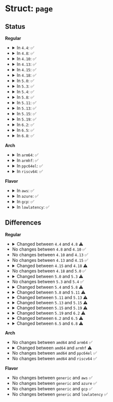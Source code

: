 # Struct: <code>page</code>

## Status
<b>Regular</b>
<ul>
<li>
<details>
<summary>In <code>4.4</code>: ✅</summary>

```c
struct page {
    long unsigned int flags;
    struct address_space *mapping;
    void *s_mem;
    long unsigned int index;
    void *freelist;
    long unsigned int counters;
    atomic_t _mapcount;
    unsigned int inuse;
    unsigned int objects;
    unsigned int frozen;
    int units;
    atomic_t _count;
    unsigned int active;
    struct list_head lru;
    struct page *next;
    int pages;
    int pobjects;
    struct callback_head callback_head;
    long unsigned int compound_head;
    unsigned int compound_dtor;
    unsigned int compound_order;
    long unsigned int __pad;
    pgtable_t pmd_huge_pte;
    long unsigned int private;
    spinlock_t ptl;
    struct kmem_cache *slab_cache;
    struct mem_cgroup *mem_cgroup;
};
```
</details>
</li>
<li>
<details>
<summary>In <code>4.8</code>: ✅</summary>

```c
struct page {
    long unsigned int flags;
    struct address_space *mapping;
    void *s_mem;
    atomic_t compound_mapcount;
    long unsigned int index;
    void *freelist;
    long unsigned int counters;
    atomic_t _mapcount;
    unsigned int active;
    unsigned int inuse;
    unsigned int objects;
    unsigned int frozen;
    int units;
    atomic_t _refcount;
    struct list_head lru;
    struct dev_pagemap *pgmap;
    struct page *next;
    int pages;
    int pobjects;
    struct callback_head callback_head;
    long unsigned int compound_head;
    unsigned int compound_dtor;
    unsigned int compound_order;
    long unsigned int __pad;
    pgtable_t pmd_huge_pte;
    long unsigned int private;
    spinlock_t ptl;
    struct kmem_cache *slab_cache;
    struct mem_cgroup *mem_cgroup;
};
```
</details>
</li>
<li>
<details>
<summary>In <code>4.10</code>: ✅</summary>

```c
struct page {
    long unsigned int flags;
    struct address_space *mapping;
    void *s_mem;
    atomic_t compound_mapcount;
    long unsigned int index;
    void *freelist;
    long unsigned int counters;
    atomic_t _mapcount;
    unsigned int active;
    unsigned int inuse;
    unsigned int objects;
    unsigned int frozen;
    int units;
    atomic_t _refcount;
    struct list_head lru;
    struct dev_pagemap *pgmap;
    struct page *next;
    int pages;
    int pobjects;
    struct callback_head callback_head;
    long unsigned int compound_head;
    unsigned int compound_dtor;
    unsigned int compound_order;
    long unsigned int __pad;
    pgtable_t pmd_huge_pte;
    long unsigned int private;
    spinlock_t ptl;
    struct kmem_cache *slab_cache;
    struct mem_cgroup *mem_cgroup;
};
```
</details>
</li>
<li>
<details>
<summary>In <code>4.13</code>: ✅</summary>

```c
struct page {
    long unsigned int flags;
    struct address_space *mapping;
    void *s_mem;
    atomic_t compound_mapcount;
    long unsigned int index;
    void *freelist;
    long unsigned int counters;
    atomic_t _mapcount;
    unsigned int active;
    unsigned int inuse;
    unsigned int objects;
    unsigned int frozen;
    int units;
    atomic_t _refcount;
    struct list_head lru;
    struct dev_pagemap *pgmap;
    struct page *next;
    int pages;
    int pobjects;
    struct callback_head callback_head;
    long unsigned int compound_head;
    unsigned int compound_dtor;
    unsigned int compound_order;
    long unsigned int __pad;
    pgtable_t pmd_huge_pte;
    long unsigned int private;
    spinlock_t ptl;
    struct kmem_cache *slab_cache;
    struct mem_cgroup *mem_cgroup;
};
```
</details>
</li>
<li>
<details>
<summary>In <code>4.15</code>: ✅</summary>

```c
struct page {
    long unsigned int flags;
    struct address_space *mapping;
    void *s_mem;
    atomic_t compound_mapcount;
    long unsigned int index;
    void *freelist;
    long unsigned int counters;
    atomic_t _mapcount;
    unsigned int active;
    unsigned int inuse;
    unsigned int objects;
    unsigned int frozen;
    int units;
    atomic_t _refcount;
    struct list_head lru;
    struct dev_pagemap *pgmap;
    struct page *next;
    int pages;
    int pobjects;
    struct callback_head callback_head;
    long unsigned int compound_head;
    unsigned int compound_dtor;
    unsigned int compound_order;
    long unsigned int __pad;
    pgtable_t pmd_huge_pte;
    long unsigned int private;
    spinlock_t ptl;
    struct kmem_cache *slab_cache;
    struct mem_cgroup *mem_cgroup;
};
```
</details>
</li>
<li>
<details>
<summary>In <code>4.18</code>: ✅</summary>

```c
struct page {
    long unsigned int flags;
    struct list_head lru;
    struct address_space *mapping;
    long unsigned int index;
    long unsigned int private;
    struct list_head slab_list;
    struct page *next;
    int pages;
    int pobjects;
    struct kmem_cache *slab_cache;
    void *freelist;
    void *s_mem;
    long unsigned int counters;
    unsigned int inuse;
    unsigned int objects;
    unsigned int frozen;
    long unsigned int compound_head;
    unsigned char compound_dtor;
    unsigned char compound_order;
    atomic_t compound_mapcount;
    long unsigned int _compound_pad_1;
    long unsigned int _compound_pad_2;
    struct list_head deferred_list;
    long unsigned int _pt_pad_1;
    pgtable_t pmd_huge_pte;
    long unsigned int _pt_pad_2;
    struct mm_struct *pt_mm;
    atomic_t pt_frag_refcount;
    spinlock_t ptl;
    struct dev_pagemap *pgmap;
    long unsigned int hmm_data;
    long unsigned int _zd_pad_1;
    struct callback_head callback_head;
    atomic_t _mapcount;
    unsigned int page_type;
    unsigned int active;
    int units;
    atomic_t _refcount;
    struct mem_cgroup *mem_cgroup;
};
```
</details>
</li>
<li>
<details>
<summary>In <code>5.0</code>: ✅</summary>

```c
struct page {
    long unsigned int flags;
    struct list_head lru;
    struct address_space *mapping;
    long unsigned int index;
    long unsigned int private;
    struct list_head slab_list;
    struct page *next;
    int pages;
    int pobjects;
    struct kmem_cache *slab_cache;
    void *freelist;
    void *s_mem;
    long unsigned int counters;
    unsigned int inuse;
    unsigned int objects;
    unsigned int frozen;
    long unsigned int compound_head;
    unsigned char compound_dtor;
    unsigned char compound_order;
    atomic_t compound_mapcount;
    long unsigned int _compound_pad_1;
    long unsigned int _compound_pad_2;
    struct list_head deferred_list;
    long unsigned int _pt_pad_1;
    pgtable_t pmd_huge_pte;
    long unsigned int _pt_pad_2;
    struct mm_struct *pt_mm;
    atomic_t pt_frag_refcount;
    spinlock_t ptl;
    struct dev_pagemap *pgmap;
    long unsigned int hmm_data;
    long unsigned int _zd_pad_1;
    struct callback_head callback_head;
    atomic_t _mapcount;
    unsigned int page_type;
    unsigned int active;
    int units;
    atomic_t _refcount;
    struct mem_cgroup *mem_cgroup;
};
```
</details>
</li>
<li>
<details>
<summary>In <code>5.3</code>: ✅</summary>

```c
struct page {
    long unsigned int flags;
    struct list_head lru;
    struct address_space *mapping;
    long unsigned int index;
    long unsigned int private;
    dma_addr_t dma_addr;
    struct list_head slab_list;
    struct page *next;
    int pages;
    int pobjects;
    struct kmem_cache *slab_cache;
    void *freelist;
    void *s_mem;
    long unsigned int counters;
    unsigned int inuse;
    unsigned int objects;
    unsigned int frozen;
    long unsigned int compound_head;
    unsigned char compound_dtor;
    unsigned char compound_order;
    atomic_t compound_mapcount;
    long unsigned int _compound_pad_1;
    long unsigned int _compound_pad_2;
    struct list_head deferred_list;
    long unsigned int _pt_pad_1;
    pgtable_t pmd_huge_pte;
    long unsigned int _pt_pad_2;
    struct mm_struct *pt_mm;
    atomic_t pt_frag_refcount;
    spinlock_t ptl;
    struct dev_pagemap *pgmap;
    void *zone_device_data;
    struct callback_head callback_head;
    atomic_t _mapcount;
    unsigned int page_type;
    unsigned int active;
    int units;
    atomic_t _refcount;
    struct mem_cgroup *mem_cgroup;
};
```
</details>
</li>
<li>
<details>
<summary>In <code>5.4</code>: ✅</summary>

```c
struct page {
    long unsigned int flags;
    struct list_head lru;
    struct address_space *mapping;
    long unsigned int index;
    long unsigned int private;
    dma_addr_t dma_addr;
    struct list_head slab_list;
    struct page *next;
    int pages;
    int pobjects;
    struct kmem_cache *slab_cache;
    void *freelist;
    void *s_mem;
    long unsigned int counters;
    unsigned int inuse;
    unsigned int objects;
    unsigned int frozen;
    long unsigned int compound_head;
    unsigned char compound_dtor;
    unsigned char compound_order;
    atomic_t compound_mapcount;
    long unsigned int _compound_pad_1;
    long unsigned int _compound_pad_2;
    struct list_head deferred_list;
    long unsigned int _pt_pad_1;
    pgtable_t pmd_huge_pte;
    long unsigned int _pt_pad_2;
    struct mm_struct *pt_mm;
    atomic_t pt_frag_refcount;
    spinlock_t ptl;
    struct dev_pagemap *pgmap;
    void *zone_device_data;
    struct callback_head callback_head;
    atomic_t _mapcount;
    unsigned int page_type;
    unsigned int active;
    int units;
    atomic_t _refcount;
    struct mem_cgroup *mem_cgroup;
};
```
</details>
</li>
<li>
<details>
<summary>In <code>5.8</code>: ✅</summary>

```c
struct page {
    long unsigned int flags;
    struct list_head lru;
    struct address_space *mapping;
    long unsigned int index;
    long unsigned int private;
    dma_addr_t dma_addr;
    struct list_head slab_list;
    struct page *next;
    int pages;
    int pobjects;
    struct kmem_cache *slab_cache;
    void *freelist;
    void *s_mem;
    long unsigned int counters;
    unsigned int inuse;
    unsigned int objects;
    unsigned int frozen;
    long unsigned int compound_head;
    unsigned char compound_dtor;
    unsigned char compound_order;
    atomic_t compound_mapcount;
    long unsigned int _compound_pad_1;
    atomic_t hpage_pinned_refcount;
    struct list_head deferred_list;
    long unsigned int _pt_pad_1;
    pgtable_t pmd_huge_pte;
    long unsigned int _pt_pad_2;
    struct mm_struct *pt_mm;
    atomic_t pt_frag_refcount;
    spinlock_t ptl;
    struct dev_pagemap *pgmap;
    void *zone_device_data;
    struct callback_head callback_head;
    atomic_t _mapcount;
    unsigned int page_type;
    unsigned int active;
    int units;
    atomic_t _refcount;
    struct mem_cgroup *mem_cgroup;
};
```
</details>
</li>
<li>
<details>
<summary>In <code>5.11</code>: ✅</summary>

```c
struct page {
    long unsigned int flags;
    struct list_head lru;
    struct address_space *mapping;
    long unsigned int index;
    long unsigned int private;
    dma_addr_t dma_addr;
    struct list_head slab_list;
    struct page *next;
    int pages;
    int pobjects;
    struct kmem_cache *slab_cache;
    void *freelist;
    void *s_mem;
    long unsigned int counters;
    unsigned int inuse;
    unsigned int objects;
    unsigned int frozen;
    long unsigned int compound_head;
    unsigned char compound_dtor;
    unsigned char compound_order;
    atomic_t compound_mapcount;
    unsigned int compound_nr;
    long unsigned int _compound_pad_1;
    atomic_t hpage_pinned_refcount;
    struct list_head deferred_list;
    long unsigned int _pt_pad_1;
    pgtable_t pmd_huge_pte;
    long unsigned int _pt_pad_2;
    struct mm_struct *pt_mm;
    atomic_t pt_frag_refcount;
    spinlock_t ptl;
    struct dev_pagemap *pgmap;
    void *zone_device_data;
    struct callback_head callback_head;
    atomic_t _mapcount;
    unsigned int page_type;
    unsigned int active;
    int units;
    atomic_t _refcount;
    long unsigned int memcg_data;
};
```
</details>
</li>
<li>
<details>
<summary>In <code>5.13</code>: ✅</summary>

```c
struct page {
    long unsigned int flags;
    struct list_head lru;
    struct address_space *mapping;
    long unsigned int index;
    long unsigned int private;
    long unsigned int dma_addr[2];
    struct list_head slab_list;
    struct page *next;
    int pages;
    int pobjects;
    struct kmem_cache *slab_cache;
    void *freelist;
    void *s_mem;
    long unsigned int counters;
    unsigned int inuse;
    unsigned int objects;
    unsigned int frozen;
    long unsigned int compound_head;
    unsigned char compound_dtor;
    unsigned char compound_order;
    atomic_t compound_mapcount;
    unsigned int compound_nr;
    long unsigned int _compound_pad_1;
    atomic_t hpage_pinned_refcount;
    struct list_head deferred_list;
    long unsigned int _pt_pad_1;
    pgtable_t pmd_huge_pte;
    long unsigned int _pt_pad_2;
    struct mm_struct *pt_mm;
    atomic_t pt_frag_refcount;
    spinlock_t ptl;
    struct dev_pagemap *pgmap;
    void *zone_device_data;
    struct callback_head callback_head;
    atomic_t _mapcount;
    unsigned int page_type;
    unsigned int active;
    int units;
    atomic_t _refcount;
    long unsigned int memcg_data;
};
```
</details>
</li>
<li>
<details>
<summary>In <code>5.15</code>: ✅</summary>

```c
struct page {
    long unsigned int flags;
    struct list_head lru;
    struct address_space *mapping;
    long unsigned int index;
    long unsigned int private;
    long unsigned int pp_magic;
    struct page_pool *pp;
    long unsigned int _pp_mapping_pad;
    long unsigned int dma_addr;
    long unsigned int dma_addr_upper;
    atomic_long_t pp_frag_count;
    struct list_head slab_list;
    struct page *next;
    int pages;
    int pobjects;
    struct kmem_cache *slab_cache;
    void *freelist;
    void *s_mem;
    long unsigned int counters;
    unsigned int inuse;
    unsigned int objects;
    unsigned int frozen;
    long unsigned int compound_head;
    unsigned char compound_dtor;
    unsigned char compound_order;
    atomic_t compound_mapcount;
    unsigned int compound_nr;
    long unsigned int _compound_pad_1;
    atomic_t hpage_pinned_refcount;
    struct list_head deferred_list;
    long unsigned int _pt_pad_1;
    pgtable_t pmd_huge_pte;
    long unsigned int _pt_pad_2;
    struct mm_struct *pt_mm;
    atomic_t pt_frag_refcount;
    spinlock_t ptl;
    struct dev_pagemap *pgmap;
    void *zone_device_data;
    struct callback_head callback_head;
    atomic_t _mapcount;
    unsigned int page_type;
    unsigned int active;
    int units;
    atomic_t _refcount;
    long unsigned int memcg_data;
};
```
</details>
</li>
<li>
<details>
<summary>In <code>5.19</code>: ✅</summary>

```c
struct page {
    long unsigned int flags;
    struct list_head lru;
    void *__filler;
    unsigned int mlock_count;
    struct address_space *mapping;
    long unsigned int index;
    long unsigned int private;
    long unsigned int pp_magic;
    struct page_pool *pp;
    long unsigned int _pp_mapping_pad;
    long unsigned int dma_addr;
    long unsigned int dma_addr_upper;
    atomic_long_t pp_frag_count;
    long unsigned int compound_head;
    unsigned char compound_dtor;
    unsigned char compound_order;
    atomic_t compound_mapcount;
    atomic_t compound_pincount;
    unsigned int compound_nr;
    long unsigned int _compound_pad_1;
    long unsigned int _compound_pad_2;
    struct list_head deferred_list;
    long unsigned int _pt_pad_1;
    pgtable_t pmd_huge_pte;
    long unsigned int _pt_pad_2;
    struct mm_struct *pt_mm;
    atomic_t pt_frag_refcount;
    spinlock_t ptl;
    struct dev_pagemap *pgmap;
    void *zone_device_data;
    struct callback_head callback_head;
    atomic_t _mapcount;
    unsigned int page_type;
    atomic_t _refcount;
    long unsigned int memcg_data;
};
```
</details>
</li>
<li>
<details>
<summary>In <code>6.2</code>: ✅</summary>

```c
struct page {
    long unsigned int flags;
    struct list_head lru;
    void *__filler;
    unsigned int mlock_count;
    struct list_head buddy_list;
    struct list_head pcp_list;
    struct address_space *mapping;
    long unsigned int index;
    long unsigned int share;
    long unsigned int private;
    long unsigned int pp_magic;
    struct page_pool *pp;
    long unsigned int _pp_mapping_pad;
    long unsigned int dma_addr;
    long unsigned int dma_addr_upper;
    atomic_long_t pp_frag_count;
    long unsigned int compound_head;
    unsigned char compound_dtor;
    unsigned char compound_order;
    atomic_t compound_mapcount;
    atomic_t subpages_mapcount;
    atomic_t compound_pincount;
    unsigned int compound_nr;
    long unsigned int _compound_pad_1;
    long unsigned int _compound_pad_2;
    struct list_head deferred_list;
    long unsigned int _hugetlb_pad_1;
    void *hugetlb_subpool;
    void *hugetlb_cgroup;
    void *hugetlb_cgroup_rsvd;
    void *hugetlb_hwpoison;
    long unsigned int _pt_pad_1;
    pgtable_t pmd_huge_pte;
    long unsigned int _pt_pad_2;
    struct mm_struct *pt_mm;
    atomic_t pt_frag_refcount;
    spinlock_t ptl;
    struct dev_pagemap *pgmap;
    void *zone_device_data;
    struct callback_head callback_head;
    atomic_t _mapcount;
    unsigned int page_type;
    atomic_t _refcount;
    long unsigned int memcg_data;
};
```
</details>
</li>
<li>
<details>
<summary>In <code>6.5</code>: ✅</summary>

```c
struct page {
    long unsigned int flags;
    struct list_head lru;
    void *__filler;
    unsigned int mlock_count;
    struct list_head buddy_list;
    struct list_head pcp_list;
    struct address_space *mapping;
    long unsigned int index;
    long unsigned int share;
    long unsigned int private;
    long unsigned int pp_magic;
    struct page_pool *pp;
    long unsigned int _pp_mapping_pad;
    long unsigned int dma_addr;
    long unsigned int dma_addr_upper;
    atomic_long_t pp_frag_count;
    long unsigned int compound_head;
    long unsigned int _pt_pad_1;
    pgtable_t pmd_huge_pte;
    long unsigned int _pt_pad_2;
    struct mm_struct *pt_mm;
    atomic_t pt_frag_refcount;
    spinlock_t ptl;
    struct dev_pagemap *pgmap;
    void *zone_device_data;
    struct callback_head callback_head;
    atomic_t _mapcount;
    unsigned int page_type;
    atomic_t _refcount;
    long unsigned int memcg_data;
};
```
</details>
</li>
<li>
<details>
<summary>In <code>6.8</code>: ✅</summary>

```c
struct page {
    long unsigned int flags;
    struct list_head lru;
    void *__filler;
    unsigned int mlock_count;
    struct list_head buddy_list;
    struct list_head pcp_list;
    struct address_space *mapping;
    long unsigned int index;
    long unsigned int share;
    long unsigned int private;
    long unsigned int pp_magic;
    struct page_pool *pp;
    long unsigned int _pp_mapping_pad;
    long unsigned int dma_addr;
    atomic_long_t pp_ref_count;
    long unsigned int compound_head;
    struct dev_pagemap *pgmap;
    void *zone_device_data;
    struct callback_head callback_head;
    atomic_t _mapcount;
    unsigned int page_type;
    atomic_t _refcount;
    long unsigned int memcg_data;
};
```
</details>
</li>
</ul>
<b>Arch</b>
<ul>
<li>
<details>
<summary>In <code>arm64</code>: ✅</summary>

```c
struct page {
    long unsigned int flags;
    struct list_head lru;
    struct address_space *mapping;
    long unsigned int index;
    long unsigned int private;
    dma_addr_t dma_addr;
    struct list_head slab_list;
    struct page *next;
    int pages;
    int pobjects;
    struct kmem_cache *slab_cache;
    void *freelist;
    void *s_mem;
    long unsigned int counters;
    unsigned int inuse;
    unsigned int objects;
    unsigned int frozen;
    long unsigned int compound_head;
    unsigned char compound_dtor;
    unsigned char compound_order;
    atomic_t compound_mapcount;
    long unsigned int _compound_pad_1;
    long unsigned int _compound_pad_2;
    struct list_head deferred_list;
    long unsigned int _pt_pad_1;
    pgtable_t pmd_huge_pte;
    long unsigned int _pt_pad_2;
    struct mm_struct *pt_mm;
    atomic_t pt_frag_refcount;
    spinlock_t ptl;
    struct dev_pagemap *pgmap;
    void *zone_device_data;
    struct callback_head callback_head;
    atomic_t _mapcount;
    unsigned int page_type;
    unsigned int active;
    int units;
    atomic_t _refcount;
    struct mem_cgroup *mem_cgroup;
};
```
</details>
</li>
<li>
<details>
<summary>In <code>armhf</code>: ✅</summary>

```c
struct page {
    long unsigned int flags;
    struct list_head lru;
    struct address_space *mapping;
    long unsigned int index;
    long unsigned int private;
    dma_addr_t dma_addr;
    struct list_head slab_list;
    struct page *next;
    short int pages;
    short int pobjects;
    struct kmem_cache *slab_cache;
    void *freelist;
    void *s_mem;
    long unsigned int counters;
    unsigned int inuse;
    unsigned int objects;
    unsigned int frozen;
    long unsigned int compound_head;
    unsigned char compound_dtor;
    unsigned char compound_order;
    atomic_t compound_mapcount;
    long unsigned int _compound_pad_1;
    long unsigned int _compound_pad_2;
    struct list_head deferred_list;
    long unsigned int _pt_pad_1;
    pgtable_t pmd_huge_pte;
    long unsigned int _pt_pad_2;
    struct mm_struct *pt_mm;
    atomic_t pt_frag_refcount;
    spinlock_t ptl;
    struct dev_pagemap *pgmap;
    void *zone_device_data;
    struct callback_head callback_head;
    atomic_t _mapcount;
    unsigned int page_type;
    unsigned int active;
    int units;
    atomic_t _refcount;
    struct mem_cgroup *mem_cgroup;
};
```
</details>
</li>
<li>
<details>
<summary>In <code>ppc64el</code>: ✅</summary>

```c
struct page {
    long unsigned int flags;
    struct list_head lru;
    struct address_space *mapping;
    long unsigned int index;
    long unsigned int private;
    dma_addr_t dma_addr;
    struct list_head slab_list;
    struct page *next;
    int pages;
    int pobjects;
    struct kmem_cache *slab_cache;
    void *freelist;
    void *s_mem;
    long unsigned int counters;
    unsigned int inuse;
    unsigned int objects;
    unsigned int frozen;
    long unsigned int compound_head;
    unsigned char compound_dtor;
    unsigned char compound_order;
    atomic_t compound_mapcount;
    long unsigned int _compound_pad_1;
    long unsigned int _compound_pad_2;
    struct list_head deferred_list;
    long unsigned int _pt_pad_1;
    pgtable_t pmd_huge_pte;
    long unsigned int _pt_pad_2;
    struct mm_struct *pt_mm;
    atomic_t pt_frag_refcount;
    spinlock_t ptl;
    struct dev_pagemap *pgmap;
    void *zone_device_data;
    struct callback_head callback_head;
    atomic_t _mapcount;
    unsigned int page_type;
    unsigned int active;
    int units;
    atomic_t _refcount;
    struct mem_cgroup *mem_cgroup;
};
```
</details>
</li>
<li>
<details>
<summary>In <code>riscv64</code>: ✅</summary>

```c
struct page {
    long unsigned int flags;
    struct list_head lru;
    struct address_space *mapping;
    long unsigned int index;
    long unsigned int private;
    dma_addr_t dma_addr;
    struct list_head slab_list;
    struct page *next;
    int pages;
    int pobjects;
    struct kmem_cache *slab_cache;
    void *freelist;
    void *s_mem;
    long unsigned int counters;
    unsigned int inuse;
    unsigned int objects;
    unsigned int frozen;
    long unsigned int compound_head;
    unsigned char compound_dtor;
    unsigned char compound_order;
    atomic_t compound_mapcount;
    long unsigned int _compound_pad_1;
    long unsigned int _compound_pad_2;
    struct list_head deferred_list;
    long unsigned int _pt_pad_1;
    pgtable_t pmd_huge_pte;
    long unsigned int _pt_pad_2;
    struct mm_struct *pt_mm;
    atomic_t pt_frag_refcount;
    spinlock_t ptl;
    struct dev_pagemap *pgmap;
    void *zone_device_data;
    struct callback_head callback_head;
    atomic_t _mapcount;
    unsigned int page_type;
    unsigned int active;
    int units;
    atomic_t _refcount;
    struct mem_cgroup *mem_cgroup;
};
```
</details>
</li>
</ul>
<b>Flavor</b>
<ul>
<li>
<details>
<summary>In <code>aws</code>: ✅</summary>

```c
struct page {
    long unsigned int flags;
    struct list_head lru;
    struct address_space *mapping;
    long unsigned int index;
    long unsigned int private;
    dma_addr_t dma_addr;
    struct list_head slab_list;
    struct page *next;
    int pages;
    int pobjects;
    struct kmem_cache *slab_cache;
    void *freelist;
    void *s_mem;
    long unsigned int counters;
    unsigned int inuse;
    unsigned int objects;
    unsigned int frozen;
    long unsigned int compound_head;
    unsigned char compound_dtor;
    unsigned char compound_order;
    atomic_t compound_mapcount;
    long unsigned int _compound_pad_1;
    long unsigned int _compound_pad_2;
    struct list_head deferred_list;
    long unsigned int _pt_pad_1;
    pgtable_t pmd_huge_pte;
    long unsigned int _pt_pad_2;
    struct mm_struct *pt_mm;
    atomic_t pt_frag_refcount;
    spinlock_t ptl;
    struct dev_pagemap *pgmap;
    void *zone_device_data;
    struct callback_head callback_head;
    atomic_t _mapcount;
    unsigned int page_type;
    unsigned int active;
    int units;
    atomic_t _refcount;
    struct mem_cgroup *mem_cgroup;
};
```
</details>
</li>
<li>
<details>
<summary>In <code>azure</code>: ✅</summary>

```c
struct page {
    long unsigned int flags;
    struct list_head lru;
    struct address_space *mapping;
    long unsigned int index;
    long unsigned int private;
    dma_addr_t dma_addr;
    struct list_head slab_list;
    struct page *next;
    int pages;
    int pobjects;
    struct kmem_cache *slab_cache;
    void *freelist;
    void *s_mem;
    long unsigned int counters;
    unsigned int inuse;
    unsigned int objects;
    unsigned int frozen;
    long unsigned int compound_head;
    unsigned char compound_dtor;
    unsigned char compound_order;
    atomic_t compound_mapcount;
    long unsigned int _compound_pad_1;
    long unsigned int _compound_pad_2;
    struct list_head deferred_list;
    long unsigned int _pt_pad_1;
    pgtable_t pmd_huge_pte;
    long unsigned int _pt_pad_2;
    struct mm_struct *pt_mm;
    atomic_t pt_frag_refcount;
    spinlock_t ptl;
    struct dev_pagemap *pgmap;
    void *zone_device_data;
    struct callback_head callback_head;
    atomic_t _mapcount;
    unsigned int page_type;
    unsigned int active;
    int units;
    atomic_t _refcount;
    struct mem_cgroup *mem_cgroup;
};
```
</details>
</li>
<li>
<details>
<summary>In <code>gcp</code>: ✅</summary>

```c
struct page {
    long unsigned int flags;
    struct list_head lru;
    struct address_space *mapping;
    long unsigned int index;
    long unsigned int private;
    dma_addr_t dma_addr;
    struct list_head slab_list;
    struct page *next;
    int pages;
    int pobjects;
    struct kmem_cache *slab_cache;
    void *freelist;
    void *s_mem;
    long unsigned int counters;
    unsigned int inuse;
    unsigned int objects;
    unsigned int frozen;
    long unsigned int compound_head;
    unsigned char compound_dtor;
    unsigned char compound_order;
    atomic_t compound_mapcount;
    long unsigned int _compound_pad_1;
    long unsigned int _compound_pad_2;
    struct list_head deferred_list;
    long unsigned int _pt_pad_1;
    pgtable_t pmd_huge_pte;
    long unsigned int _pt_pad_2;
    struct mm_struct *pt_mm;
    atomic_t pt_frag_refcount;
    spinlock_t ptl;
    struct dev_pagemap *pgmap;
    void *zone_device_data;
    struct callback_head callback_head;
    atomic_t _mapcount;
    unsigned int page_type;
    unsigned int active;
    int units;
    atomic_t _refcount;
    struct mem_cgroup *mem_cgroup;
};
```
</details>
</li>
<li>
<details>
<summary>In <code>lowlatency</code>: ✅</summary>

```c
struct page {
    long unsigned int flags;
    struct list_head lru;
    struct address_space *mapping;
    long unsigned int index;
    long unsigned int private;
    dma_addr_t dma_addr;
    struct list_head slab_list;
    struct page *next;
    int pages;
    int pobjects;
    struct kmem_cache *slab_cache;
    void *freelist;
    void *s_mem;
    long unsigned int counters;
    unsigned int inuse;
    unsigned int objects;
    unsigned int frozen;
    long unsigned int compound_head;
    unsigned char compound_dtor;
    unsigned char compound_order;
    atomic_t compound_mapcount;
    long unsigned int _compound_pad_1;
    long unsigned int _compound_pad_2;
    struct list_head deferred_list;
    long unsigned int _pt_pad_1;
    pgtable_t pmd_huge_pte;
    long unsigned int _pt_pad_2;
    struct mm_struct *pt_mm;
    atomic_t pt_frag_refcount;
    spinlock_t ptl;
    struct dev_pagemap *pgmap;
    void *zone_device_data;
    struct callback_head callback_head;
    atomic_t _mapcount;
    unsigned int page_type;
    unsigned int active;
    int units;
    atomic_t _refcount;
    struct mem_cgroup *mem_cgroup;
};
```
</details>
</li>
</ul>

## Differences
<b>Regular</b>
<ul>
<li>
<details>
<summary>Changed between <code>4.4</code> and <code>4.8</code> ⚠️</summary>
<ul>
<li>
<b>Field added. </b>
<code>atomic_t compound_mapcount</code>
</li>
<li>
<b>Field added. </b>
<code>atomic_t _refcount</code>
</li>
<li>
<b>Field added. </b>
<code>struct dev_pagemap *pgmap</code>
</li>
<li>
<b>Field removed. </b>
<code>atomic_t _count</code>
</li>
</ul>
</details>
</li>
<li>
No changes between <code>4.8</code> and <code>4.10</code> ✅
</li>
<li>
No changes between <code>4.10</code> and <code>4.13</code> ✅
</li>
<li>
No changes between <code>4.13</code> and <code>4.15</code> ✅
</li>
<li>
<details>
<summary>Changed between <code>4.15</code> and <code>4.18</code> ⚠️</summary>
<ul>
<li>
<b>Field added. </b>
<code>struct list_head slab_list</code>
</li>
<li>
<b>Field added. </b>
<code>long unsigned int _compound_pad_1</code>
</li>
<li>
<b>Field added. </b>
<code>long unsigned int _compound_pad_2</code>
</li>
<li>
<b>Field added. </b>
<code>struct list_head deferred_list</code>
</li>
<li>
<b>Field added. </b>
<code>long unsigned int _pt_pad_1</code>
</li>
<li>
<b>Field added. </b>
<code>long unsigned int _pt_pad_2</code>
</li>
<li>
<b>Field added. </b>
<code>struct mm_struct *pt_mm</code>
</li>
<li>
<b>Field added. </b>
<code>atomic_t pt_frag_refcount</code>
</li>
<li>
<b>Field added. </b>
<code>long unsigned int hmm_data</code>
</li>
<li>
<b>Field added. </b>
<code>long unsigned int _zd_pad_1</code>
</li>
<li>
<b>Field added. </b>
<code>unsigned int page_type</code>
</li>
<li>
<b>Field removed. </b>
<code>long unsigned int __pad</code>
</li>
<li>
<b>Field type changed. </b>
<code>unsigned int compound_dtor</code> ➡️ <code>unsigned char compound_dtor</code>
</li>
<li>
<b>Field type changed. </b>
<code>unsigned int compound_order</code> ➡️ <code>unsigned char compound_order</code>
</li>
</ul>
</details>
</li>
<li>
No changes between <code>4.18</code> and <code>5.0</code> ✅
</li>
<li>
<details>
<summary>Changed between <code>5.0</code> and <code>5.3</code> ⚠️</summary>
<ul>
<li>
<b>Field added. </b>
<code>dma_addr_t dma_addr</code>
</li>
<li>
<b>Field added. </b>
<code>void *zone_device_data</code>
</li>
<li>
<b>Field removed. </b>
<code>long unsigned int hmm_data</code>
</li>
<li>
<b>Field removed. </b>
<code>long unsigned int _zd_pad_1</code>
</li>
</ul>
</details>
</li>
<li>
No changes between <code>5.3</code> and <code>5.4</code> ✅
</li>
<li>
<details>
<summary>Changed between <code>5.4</code> and <code>5.8</code> ⚠️</summary>
<ul>
<li>
<b>Field added. </b>
<code>atomic_t hpage_pinned_refcount</code>
</li>
<li>
<b>Field removed. </b>
<code>long unsigned int _compound_pad_2</code>
</li>
</ul>
</details>
</li>
<li>
<details>
<summary>Changed between <code>5.8</code> and <code>5.11</code> ⚠️</summary>
<ul>
<li>
<b>Field added. </b>
<code>unsigned int compound_nr</code>
</li>
<li>
<b>Field added. </b>
<code>long unsigned int memcg_data</code>
</li>
<li>
<b>Field removed. </b>
<code>struct mem_cgroup *mem_cgroup</code>
</li>
</ul>
</details>
</li>
<li>
<details>
<summary>Changed between <code>5.11</code> and <code>5.13</code> ⚠️</summary>
<ul>
<li>
<b>Field type changed. </b>
<code>dma_addr_t dma_addr</code> ➡️ <code>long unsigned int dma_addr[2]</code>
</li>
</ul>
</details>
</li>
<li>
<details>
<summary>Changed between <code>5.13</code> and <code>5.15</code> ⚠️</summary>
<ul>
<li>
<b>Field added. </b>
<code>long unsigned int pp_magic</code>
</li>
<li>
<b>Field added. </b>
<code>struct page_pool *pp</code>
</li>
<li>
<b>Field added. </b>
<code>long unsigned int _pp_mapping_pad</code>
</li>
<li>
<b>Field added. </b>
<code>long unsigned int dma_addr_upper</code>
</li>
<li>
<b>Field added. </b>
<code>atomic_long_t pp_frag_count</code>
</li>
<li>
<b>Field type changed. </b>
<code>long unsigned int dma_addr[2]</code> ➡️ <code>long unsigned int dma_addr</code>
</li>
</ul>
</details>
</li>
<li>
<details>
<summary>Changed between <code>5.15</code> and <code>5.19</code> ⚠️</summary>
<ul>
<li>
<b>Field added. </b>
<code>void *__filler</code>
</li>
<li>
<b>Field added. </b>
<code>unsigned int mlock_count</code>
</li>
<li>
<b>Field added. </b>
<code>atomic_t compound_pincount</code>
</li>
<li>
<b>Field added. </b>
<code>long unsigned int _compound_pad_2</code>
</li>
<li>
<b>Field removed. </b>
<code>struct list_head slab_list</code>
</li>
<li>
<b>Field removed. </b>
<code>struct page *next</code>
</li>
<li>
<b>Field removed. </b>
<code>int pages</code>
</li>
<li>
<b>Field removed. </b>
<code>int pobjects</code>
</li>
<li>
<b>Field removed. </b>
<code>struct kmem_cache *slab_cache</code>
</li>
<li>
<b>Field removed. </b>
<code>void *freelist</code>
</li>
<li>
<b>Field removed. </b>
<code>void *s_mem</code>
</li>
<li>
<b>Field removed. </b>
<code>long unsigned int counters</code>
</li>
<li>
<b>Field removed. </b>
<code>unsigned int inuse</code>
</li>
<li>
<b>Field removed. </b>
<code>unsigned int objects</code>
</li>
<li>
<b>Field removed. </b>
<code>unsigned int frozen</code>
</li>
<li>
<b>Field removed. </b>
<code>atomic_t hpage_pinned_refcount</code>
</li>
<li>
<b>Field removed. </b>
<code>unsigned int active</code>
</li>
<li>
<b>Field removed. </b>
<code>int units</code>
</li>
</ul>
</details>
</li>
<li>
<details>
<summary>Changed between <code>5.19</code> and <code>6.2</code> ⚠️</summary>
<ul>
<li>
<b>Field added. </b>
<code>struct list_head buddy_list</code>
</li>
<li>
<b>Field added. </b>
<code>struct list_head pcp_list</code>
</li>
<li>
<b>Field added. </b>
<code>long unsigned int share</code>
</li>
<li>
<b>Field added. </b>
<code>atomic_t subpages_mapcount</code>
</li>
<li>
<b>Field added. </b>
<code>long unsigned int _hugetlb_pad_1</code>
</li>
<li>
<b>Field added. </b>
<code>void *hugetlb_subpool</code>
</li>
<li>
<b>Field added. </b>
<code>void *hugetlb_cgroup</code>
</li>
<li>
<b>Field added. </b>
<code>void *hugetlb_cgroup_rsvd</code>
</li>
<li>
<b>Field added. </b>
<code>void *hugetlb_hwpoison</code>
</li>
</ul>
</details>
</li>
<li>
<details>
<summary>Changed between <code>6.2</code> and <code>6.5</code> ⚠️</summary>
<ul>
<li>
<b>Field removed. </b>
<code>unsigned char compound_dtor</code>
</li>
<li>
<b>Field removed. </b>
<code>unsigned char compound_order</code>
</li>
<li>
<b>Field removed. </b>
<code>atomic_t compound_mapcount</code>
</li>
<li>
<b>Field removed. </b>
<code>atomic_t subpages_mapcount</code>
</li>
<li>
<b>Field removed. </b>
<code>atomic_t compound_pincount</code>
</li>
<li>
<b>Field removed. </b>
<code>unsigned int compound_nr</code>
</li>
<li>
<b>Field removed. </b>
<code>long unsigned int _compound_pad_1</code>
</li>
<li>
<b>Field removed. </b>
<code>long unsigned int _compound_pad_2</code>
</li>
<li>
<b>Field removed. </b>
<code>struct list_head deferred_list</code>
</li>
<li>
<b>Field removed. </b>
<code>long unsigned int _hugetlb_pad_1</code>
</li>
<li>
<b>Field removed. </b>
<code>void *hugetlb_subpool</code>
</li>
<li>
<b>Field removed. </b>
<code>void *hugetlb_cgroup</code>
</li>
<li>
<b>Field removed. </b>
<code>void *hugetlb_cgroup_rsvd</code>
</li>
<li>
<b>Field removed. </b>
<code>void *hugetlb_hwpoison</code>
</li>
</ul>
</details>
</li>
<li>
<details>
<summary>Changed between <code>6.5</code> and <code>6.8</code> ⚠️</summary>
<ul>
<li>
<b>Field added. </b>
<code>atomic_long_t pp_ref_count</code>
</li>
<li>
<b>Field removed. </b>
<code>long unsigned int dma_addr_upper</code>
</li>
<li>
<b>Field removed. </b>
<code>atomic_long_t pp_frag_count</code>
</li>
<li>
<b>Field removed. </b>
<code>long unsigned int _pt_pad_1</code>
</li>
<li>
<b>Field removed. </b>
<code>pgtable_t pmd_huge_pte</code>
</li>
<li>
<b>Field removed. </b>
<code>long unsigned int _pt_pad_2</code>
</li>
<li>
<b>Field removed. </b>
<code>struct mm_struct *pt_mm</code>
</li>
<li>
<b>Field removed. </b>
<code>atomic_t pt_frag_refcount</code>
</li>
<li>
<b>Field removed. </b>
<code>spinlock_t ptl</code>
</li>
</ul>
</details>
</li>
</ul>
<b>Arch</b>
<ul>
<li>
No changes between <code>amd64</code> and <code>arm64</code> ✅
</li>
<li>
<details>
<summary>Changed between <code>amd64</code> and <code>armhf</code> ⚠️</summary>
<ul>
<li>
<b>Field type changed. </b>
<code>int pages</code> ➡️ <code>short int pages</code>
</li>
<li>
<b>Field type changed. </b>
<code>int pobjects</code> ➡️ <code>short int pobjects</code>
</li>
</ul>
</details>
</li>
<li>
No changes between <code>amd64</code> and <code>ppc64el</code> ✅
</li>
<li>
No changes between <code>amd64</code> and <code>riscv64</code> ✅
</li>
</ul>
<b>Flavor</b>
<ul>
<li>
No changes between <code>generic</code> and <code>aws</code> ✅
</li>
<li>
No changes between <code>generic</code> and <code>azure</code> ✅
</li>
<li>
No changes between <code>generic</code> and <code>gcp</code> ✅
</li>
<li>
No changes between <code>generic</code> and <code>lowlatency</code> ✅
</li>
</ul>
